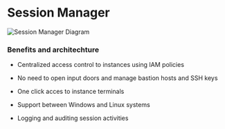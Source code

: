 # Session Manager

![Session Manager Diagram](https://cloudonaut.io/images/2019/03/session-manager.png)

### Benefits and architechture

- Centralized access control to instances using IAM policies

- No need to open input doors and manage bastion hosts and SSH keys

- One click acces to instance terminals

- Support between Windows and Linux systems

- Logging and auditing session activities